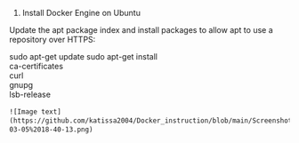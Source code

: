 1. Install Docker Engine on Ubuntu

Update the apt package index and install packages to allow apt to use a repository over HTTPS:

 sudo apt-get update
 sudo apt-get install \
    ca-certificates \
    curl \
    gnupg \
    lsb-release
    
    ![Image text](https://github.com/katissa2004/Docker_instruction/blob/main/Screenshot%20at%202023-03-05%2018-40-13.png)
   
